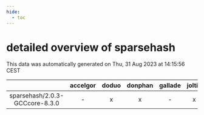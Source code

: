```yaml
---
hide:
  - toc
---
```


detailed overview of sparsehash
===============================


This data was automatically generated on Thu, 31 Aug 2023 at 14:15:56 CEST  

| |accelgor|doduo|donphan|gallade|joltik|skitty|swalot|victini|
| :---: | :---: | :---: | :---: | :---: | :---: | :---: | :---: | :---: |
|sparsehash/2.0.3-GCCcore-8.3.0|-|x|x|-|x|x|-|x|
